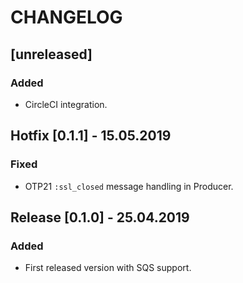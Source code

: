 CHANGELOG
=========

## [unreleased]
### Added
- CircleCI integration.

## Hotfix [0.1.1] - 15.05.2019
### Fixed
- OTP21 `:ssl_closed` message handling in Producer.

## Release [0.1.0] - 25.04.2019
### Added
- First released version with SQS support.

